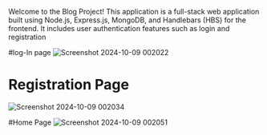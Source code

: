 Welcome to the Blog Project! This application is a full-stack web application built using Node.js, Express.js, MongoDB, and Handlebars (HBS) for the frontend. It includes user authentication features such as login and registration

#log-In page
![Screenshot 2024-10-09 002022](https://github.com/user-attachments/assets/0d9b522d-d397-4945-9b0a-11d10b5fa7e3)


# Registration Page
![Screenshot 2024-10-09 002034](https://github.com/user-attachments/assets/764a6f6c-aff9-456c-ba3a-289c42230907)

#Home Page
![Screenshot 2024-10-09 002051](https://github.com/user-attachments/assets/0ae3b1ef-9fef-4b5f-b0dc-f4da04f2a425)
